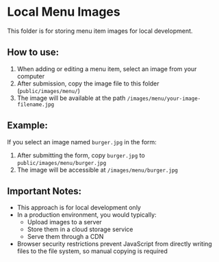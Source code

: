 # Local Menu Images

This folder is for storing menu item images for local development.

## How to use:

1. When adding or editing a menu item, select an image from your computer
2. After submission, copy the image file to this folder (`public/images/menu/`)
3. The image will be available at the path `/images/menu/your-image-filename.jpg`

## Example:

If you select an image named `burger.jpg` in the form:
1. After submitting the form, copy `burger.jpg` to `public/images/menu/burger.jpg`
2. The image will be accessible at `/images/menu/burger.jpg`

## Important Notes:

- This approach is for local development only
- In a production environment, you would typically:
  - Upload images to a server
  - Store them in a cloud storage service
  - Serve them through a CDN
- Browser security restrictions prevent JavaScript from directly writing files
  to the file system, so manual copying is required 